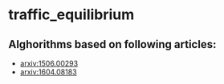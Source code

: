 # traffic_equilibrium

## Alghorithms based on following articles:

* [arxiv:1506.00293](https://arxiv.org/abs/1506.00293)
* [arxiv:1604.08183](https://arxiv.org/abs/1604.08183)
